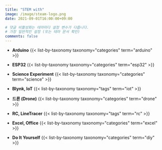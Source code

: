 ```yaml
---
title: "STEM with" 
image: /image/steam-logo.png
date: 2021-09-01T16:00:00+09:00

# 댓글 비활성화는 테마마다 설정 변수가 다릅니다.
# 가장 일반적인 설정 (또는 테마 문서 확인)
comments: false
---
```

* **Arduino**
  {{< list-by-taxonomy taxonomy="categories" term="arduino" >}}

* **ESP32**
  {{< list-by-taxonomy taxonomy="categories" term="esp32" >}}

* **Science Experiment**
  {{< list-by-taxonomy taxonomy="categories" term="science" >}}

* **Blynk, IoT**
  {{< list-by-taxonomy taxonomy="tags" term="iot" >}}

* **드론 (Drone)**
  {{< list-by-taxonomy taxonomy="categories" term="drone" >}}

* **RC, LineTracer**
  {{< list-by-taxonomy taxonomy="tags" term="rc" >}}

* **Excel, Office**
  {{< list-by-taxonomy taxonomy="categories" term="excel" >}}

* **Do It Yourself**
  {{< list-by-taxonomy taxonomy="categories" term="diy" >}}
